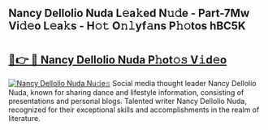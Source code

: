 ## Nancy Dellolio Nuda L𝚎a𝚔ed N𝚞𝚍e - Part-7Mw Vi𝚍𝚎o L𝚎a𝚔s - H𝚘𝚝 O𝚗𝚕yf𝚊ns P𝚑𝚘tos hBC5K

# <h2><a href="http://kf9a4x.oniu.top/?m=Nancy+Dellolio+Nuda">🔗👉 🔴 Nancy Dellolio Nuda P𝚑ot𝚘𝚜 V𝚒d𝚎o</a></h2>

[![Nancy Dellolio Nuda Nu𝚍e𝚜](https://i.imgur.com/0qMVB7G.gif)](http://kf9a4x.oniu.top/?m=Nancy+Dellolio+Nuda)
Social media thought leader Nancy Dellolio Nuda, known for sharing dance and lifestyle information, consisting of presentations and personal blogs. Talented writer Nancy Dellolio Nuda, recognized for their exceptional skills and accomplishments in the realm of literature.  
